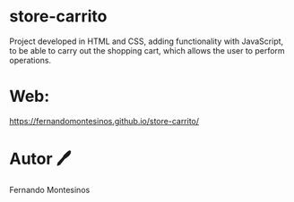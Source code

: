 # store-carrito

Project developed in HTML and CSS, adding functionality with JavaScript, to be able to carry out the shopping cart, which allows the user to perform operations.


# Web:
https://fernandomontesinos.github.io/store-carrito/

# Autor 🖊

Fernando Montesinos



